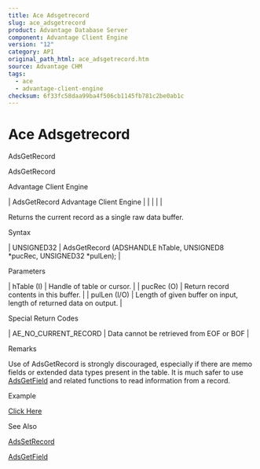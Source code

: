 ```yaml
---
title: Ace Adsgetrecord
slug: ace_adsgetrecord
product: Advantage Database Server
component: Advantage Client Engine
version: "12"
category: API
original_path_html: ace_adsgetrecord.htm
source: Advantage CHM
tags:
  - ace
  - advantage-client-engine
checksum: 6f33fc58daa99ba4f506cb1145fb781c2be0ab1c
---
```


# Ace Adsgetrecord

AdsGetRecord

AdsGetRecord

Advantage Client Engine

| AdsGetRecord  Advantage Client Engine |  |  |  |  |

Returns the current record as a single raw data buffer.

Syntax

| UNSIGNED32 | AdsGetRecord (ADSHANDLE hTable,  UNSIGNED8 \*pucRec,  UNSIGNED32 \*pulLen); |

Parameters

| hTable (I) | Handle of table or cursor. |
| pucRec (O) | Return record contents in this buffer. |
| pulLen (I/O) | Length of given buffer on input, length of returned data on output. |

Special Return Codes

| AE\_NO\_CURRENT\_RECORD | Data cannot be retrieved from EOF or BOF |

Remarks

Use of AdsGetRecord is strongly discouraged, especially if there are memo fields or extended data types present in the table. It is much safer to use [AdsGetField](ace_adsgetfield.md) and related functions to read information from a record.

Example

[Click Here](ace_examples.md#adsgetrecordexample)

See Also

[AdsSetRecord](ace_adssetrecord.md)

[AdsGetField](ace_adsgetfield.md)
